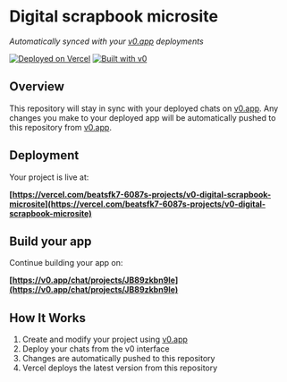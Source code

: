 # Digital scrapbook microsite

*Automatically synced with your [v0.app](https://v0.app) deployments*

[![Deployed on Vercel](https://img.shields.io/badge/Deployed%20on-Vercel-black?style=for-the-badge&logo=vercel)](https://vercel.com/beatsfk7-6087s-projects/v0-digital-scrapbook-microsite)
[![Built with v0](https://img.shields.io/badge/Built%20with-v0.app-black?style=for-the-badge)](https://v0.app/chat/projects/JB89zkbn9le)

## Overview

This repository will stay in sync with your deployed chats on [v0.app](https://v0.app).
Any changes you make to your deployed app will be automatically pushed to this repository from [v0.app](https://v0.app).

## Deployment

Your project is live at:

**[https://vercel.com/beatsfk7-6087s-projects/v0-digital-scrapbook-microsite](https://vercel.com/beatsfk7-6087s-projects/v0-digital-scrapbook-microsite)**

## Build your app

Continue building your app on:

**[https://v0.app/chat/projects/JB89zkbn9le](https://v0.app/chat/projects/JB89zkbn9le)**

## How It Works

1. Create and modify your project using [v0.app](https://v0.app)
2. Deploy your chats from the v0 interface
3. Changes are automatically pushed to this repository
4. Vercel deploys the latest version from this repository
